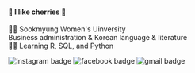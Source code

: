 #### :cherries: I like cherries :cherries:  

:woman_student: Sookmyung Women's Uinversity  
                Business administration & Korean language & literature  
:woman_technologist: Learning R, SQL, and Python  

![instagram badge](https://img.shields.io/badge/-instagram-e4405f?style=flat-square&logo=instagram&logoColor=white&link=https://www.instagram.com/ne_cho1) ![facebook badge](https://img.shields.io/badge/-facebook-1877f2?style=flat-square&logo=facebook&logoColor=white&link=https://www.facebook.com/profile.php?id=100008234148863) ![gmail badge](https://img.shields.io/badge/Gmail-d14836?style=flat-square&logo=Gmail&logoColor=white&link=mailto:naeun1218@gmail.com)
	
<!--
**ne-choi/ne-choi** is a ✨ _special_ ✨ repository because its `README.md` (this file) appears on your GitHub profile.

Here are some ideas to get you started:

- 🔭 I’m currently working on ...
- 🌱 I’m currently learning ...
- 👯 I’m looking to collaborate on ...
- 🤔 I’m looking for help with ...
- 💬 Ask me about ...
- 📫 How to reach me: ...
- 😄 Pronouns: ...
- ⚡ Fun fact: ...
-->
